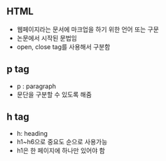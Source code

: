 ## HTML 
- 웹페이지라는 문서에 마크업을 하기 위한 언어 또는 구문
- 논문에서 시작된 문법임
- open, close tag를 사용해서 구분함

## p tag
- p : paragraph
- 문단을 구분할 수 있도록 해줌

## h tag
- h: heading 
- h1~h6으로 중요도 순으로 사용가능 
- h1은 한 페이지에 하나만 있어야 함
